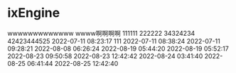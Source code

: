 # ixEngine

wwwwwwwwwwwww
wwww啊啊啊啊
111111
222222
34324234
42423444525
2022-07-11 08:23:17
111
2022-07-11 08:38:24
2022-07-11 09:28:21
2022-08-08 06:26:24
2022-08-19 05:44:20
2022-08-19 05:52:17
2022-08-23 09:50:58
2022-08-23 12:42:42
2022-08-24 03:41:40
2022-08-25 06:41:44
2022-08-25 12:42:40
